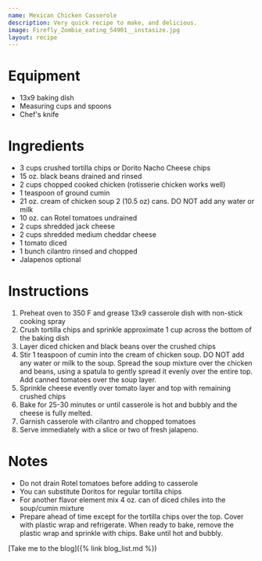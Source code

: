 ```yaml
---
name: Mexican Chicken Casserole
description: Very quick recipe to make, and delicious.
image: Firefly_Zombie_eating_54901__instasize.jpg
layout: recipe
---
```


<h1 class="text-secondary text-3xl my-2">Equipment</h1>
<ul class="py-2">
<li>13x9 baking dish</li>
<li>Measuring cups and spoons</li>
<li>Chef's knife</li>
</ul>

# Ingredients

* 3 cups crushed tortilla chips or Dorito Nacho Cheese chips
* 15 oz. black beans drained and rinsed
* 2 cups chopped cooked chicken (rotisserie chicken works well)
* 1 teaspoon of ground cumin
* 21 oz. cream of chicken soup 2 (10.5 oz) cans. DO NOT add any water or milk
* 10 oz. can Rotel tomatoes undrained
* 2 cups shredded jack cheese
* 2 cups shredded medium cheddar cheese
* 1 tomato diced
* 1 bunch cilantro rinsed and chopped
* Jalapenos optional

# Instructions

1. Preheat oven to 350 F and grease 13x9 casserole dish with non-stick cooking spray
1. Crush tortilla chips and sprinkle approximate 1 cup across the bottom of the baking dish
1. Layer diced chicken and black beans over the crushed chips
1. Stir 1 teaspoon of cumin into the cream of chicken soup. DO NOT add any water or milk to
the soup. Spread the soup mixture over the chicken and beans, using a spatula to gently spread
it evenly over the entire top. Add canned tomatoes over the soup layer.
1. Sprinkle cheese evently over tomato layer and top with remaining crushed chips
1. Bake for 25-30 minutes or until casserole is hot and bubbly and the cheese is fully melted.
1. Garnish casserole with cilantro and chopped tomatoes
1. Serve immediately with a slice or two of fresh jalapeno.

# Notes

* Do not drain Rotel tomatoes before adding to casserole
* You can substitute Doritos for regular tortilla chips
* For another flavor element mix 4 oz. can of diced chiles into the soup/cumin mixture
* Prepare ahead of time except for the tortilla chips over the top. Cover with plastic wrap and refrigerate.
When ready to bake, remove the plastic wrap and sprinkle with chips. Bake until hot and bubbly.

[Take me to the blog]({% link blog_list.md %})
